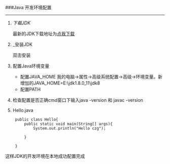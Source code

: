 ###Java 开发环境配置

***

1. _下载JDK_

	最新的JDK下载地址为[点我下载][1]
    
2. _安装JDK

	双击安装
    [](E:/BigData/github/bigbigdata/javacode/java1/images/jdk_jdk_install.png)
    
    [](E:/BigData/github/bigbigdata/javacode/java1/images/jdk_jre_install.png)
    
3. 配置Java环境变量

	+ 配置JAVA_HOME
	我的电脑->属性->高级系统配置->高级->环境变量。新增加的JAVA_HOME=E:\jdk1.8.0_11\jdk8
    [](E:/BigData/github/bigbigdata/javacode/java1/images/jdk_java_home.png)
    + 配置PATH
	[](E:/BigData/github/bigbigdata/javacode/java1/images/jdk_path.png)
    
4. 检查配置是否正确cmd窗口下输入java -version 和 javac -version
	[](E:/BigData/github/bigbigdata/javacode/java1/images/jdk_check.png)
5. Hello.java

		public class Hello{
        	public static void main(String[] args){
            	System.out.println("Hello czg");
            
            }
        
        }
    
    
   [](E:/BigData/github/bigbigdata/javacode/java1/images/java.png)
    
   [](E:/BigData/github/bigbigdata/javacode/java1/images/javac.png)
    
这样JDK的开发环境在本地成功配置完成
    
    
    
    
    
    
    
    
    
    
    
    
[1]:http://www.oracle.com/technetwork/java/javase/downloads/jdk8-arm-downloads-2187472.html    